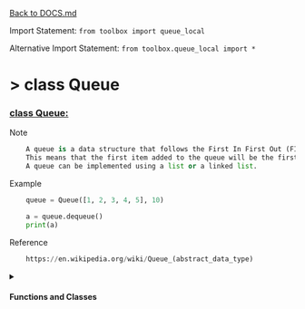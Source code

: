 [Back to DOCS.md](DOCS.md)

Import Statement: `from toolbox import queue_local`

Alternative Import Statement: `from toolbox.queue_local import *`

# >  class Queue #

### [class Queue:](./../toolbox/queue_local.py#L2) 

Note

```python
    A queue is a data structure that follows the First In First Out (FIFO) principle.
    This means that the first item added to the queue will be the first item removed from the queue.
    A queue can be implemented using a list or a linked list.
```

Example

```python
    queue = Queue([1, 2, 3, 4, 5], 10)

    a = queue.dequeue()
    print(a)
```

Reference

```python
    https://en.wikipedia.org/wiki/Queue_(abstract_data_type)
```


 <details>
<summary>

#### Functions and Classes

</summary>

# >  >  function Queue.init #

### [def __init__(self, queue_list: list = None, max_size: int = None):](./../toolbox/queue_local.py#L30) 

Note

```python
        If the queue_list is not None, then the queue will be initialized with the list
        If the max_size is not None, then the queue will be initialized with the max_size
```

Return

```python
        None
```

Example

```python
        queue = Queue([1, 2, 3, 4, 5], 10)

        a = queue.dequeue()
        print(a)
```

# >  >  function Queue.enqueue #

### [def enqueue(self, item):](./../toolbox/queue_local.py#L61) 

Note

```python
        Adds the item to the end of the queue
```

Return

```python
        None
```

Example

```python
        queue = Queue(max_size=10)

        queue.enqueue(1)
        queue.enqueue(2)
        queue.enqueue(3)
        print(queue)
```

# >  >  function Queue.dequeue #

### [def dequeue(self):](./../toolbox/queue_local.py#L90) 

Note

```python
        Removes the first item from the queue
```

Return

```python
        item: any
            The item that was removed from the queue
```

Example

```python
        queue = Queue(max_size=10)

        queue.enqueue(1)
        queue.enqueue(2)
        queue.enqueue(3)

        a = queue.dequeue()
        print(a)
```

# >  >  function Queue.size #

### [def size(self) -> int:](./../toolbox/queue_local.py#L118) 

Note

```python
        Returns the size of the queue
```

Return

```python
        size: int
            The size of the queue
```

Example

```python
        queue = Queue(max_size=10)

        queue.enqueue(1)
        queue.enqueue(2)
        queue.enqueue(3)

        print(queue.size())
```

# >  >  function Queue.is_empty #

### [def is_empty(self) -> bool:](./../toolbox/queue_local.py#L146) 

Note

```python
        Returns True if the queue is empty, False otherwise
```

Return

```python
        is_empty: bool
            True if the queue is empty, False otherwise
```

Example

```python
        queue = Queue(max_size=10)

        queue.enqueue(1)
        queue.enqueue(2)

        print(queue.is_empty())
```

# >  >  function Queue.peek #

### [def peek(self):](./../toolbox/queue_local.py#L173) 

Note

```python
        Returns the first item in the queue without removing it
```

Return

```python
        item: any
            The first item in the queue
```

Example

```python
        queue = Queue(max_size=10)

        queue.enqueue(1)
        queue.enqueue(2)
        queue.enqueue(3)

        a = queue.peek()
        print(a)
```

# >  >  function Queue.get_list #

### [def get_list(self):](./../toolbox/queue_local.py#L201) 

Note

```python
        Returns the list of items in the queue
```

Return

```python
        list: list
            The list of items in the queue
```

Example

```python
        queue = Queue(max_size=10)

        queue.enqueue(1)
        queue.enqueue(2)
        queue.enqueue(3)

        a = queue.get_list()
        print(a)
```

# >  >  function Queue.len #

### [def __len__(self):](./../toolbox/queue_local.py#L230) 

Note

```python
        Returns the size of the queue
```

Return

```python
        size: int
            The size of the queue
```

Example

```python
        queue = Queue(max_size=10)

        queue.enqueue(1)
        queue.enqueue(2)

        print(len(queue))
```

# >  >  function Queue.copy #

### [def copy(self):](./../toolbox/queue_local.py#L256) 

Note

```python
        Returns a copy of the queue
```

Return

```python
        new_queue: Queue
            A copy of the queue
```

Example

```python
        queue = Queue(max_size=10)

        queue.enqueue(1)
        queue.enqueue(2)
        queue.enqueue(3)

        new_queue = queue.copy()
        print(new_queue)
```

# >  >  function Queue.copy #

### [def __copy__(self):](./../toolbox/queue_local.py#L288) 

Note

```python
        Returns a copy of the queue
```

Return

```python
        new_queue: Queue
            A copy of the queue
```

Example

```python
        queue = Queue(max_size=10)

        queue.enqueue(1)
        queue.enqueue(2)
        queue.enqueue(3)

        new_queue = queue.copy()
        print(new_queue)
```

# >  >  function Queue.eq #

### [def __eq__(self, other):](./../toolbox/queue_local.py#L317) 

Note

```python
        Returns True if the queues are equal, False otherwise
```

Return

```python
        is_equal: bool
            True if the queues are equal, False otherwise
```

Example

```python
        queue = Queue([1, 2, 3, 4, 5], max_size=10)
        other = Queue([1, 2, 3, 4, 5], max_size=10)

        print(queue == other)
```

# >  >  function Queue.ne #

### [def __ne__(self, other):](./../toolbox/queue_local.py#L348) 

Note

```python
        Returns True if the queues are not equal, False otherwise
```

Return

```python
        is_not_equal: bool
            True if the queues are not equal, False otherwise
```

Example

```python
        queue = Queue([1, 2, 3, 4, 5], max_size=10)
        other = Queue([1, 2, 3, 4, 5], max_size=10)

        print(queue != other)
```

# >  >  function Queue.getitem #

### [def __getitem__(self, index):](./../toolbox/queue_local.py#L373) 

Note

```python
        Returns the item at the given index
```

Return

```python
        item: any
            The item at the given index
```

Example

```python
        queue = Queue([1, 2, 3, 4, 5], max_size=10)

        print(queue[2])
```

# >  >  function Queue.setitem #

### [def __setitem__(self, index, value):](./../toolbox/queue_local.py#L397) 

Note

```python
        Sets the item at the given index to the given value
```

Return

```python
        None
```

Example

```python
        queue = Queue([1, 2, 3, 4, 5], max_size=10)

        queue[2] = 10
        print(queue)
```

# >  >  function Queue.delitem #

### [def __delitem__(self, index):](./../toolbox/queue_local.py#L423) 

Note

```python
        Deletes the item at the given index
```

Return

```python
        None
```

Example

```python
        queue = Queue([1, 2, 3, 4, 5], max_size=10)

        del queue[2]
        print(queue)
```

# >  >  function Queue.iter #

### [def __iter__(self):](./../toolbox/queue_local.py#L447) 

Note

```python
        Returns an iterator for the queue
```

Return

```python
        iter: iter
            An iterator for the queue
```

Example

```python
        queue = Queue([1, 2, 3, 4, 5], max_size=10)

        for item in queue:
            print(item)
```

# >  >  function Queue.reversed #

### [def __reversed__(self):](./../toolbox/queue_local.py#L471) 

Note

```python
        Returns an iterator for the queue in reverse order
```

Return

```python
        reversed: iter
            An iterator for the queue in reverse order
```

Example

```python
        queue = Queue([1, 2, 3, 4, 5], max_size=10)

        for item in reversed(queue):
            print(item)
```

# >  >  function Queue.contains #

### [def __contains__(self, item):](./../toolbox/queue_local.py#L495) 

Note

```python
        Returns True if the item is in the queue, False otherwise
```

Return

```python
        is_in: bool
            True if the item is in the queue, False otherwise
```

Example

```python
        queue = Queue([1, 2, 3, 4, 5], max_size=10)

        print(1 in queue)
```

# >  >  function Queue.add #

### [def __add__(self, other):](./../toolbox/queue_local.py#L519) 

Note

```python
        Returns a new queue with the items from both queues
```

Return

```python
        new_queue: Queue
            A new queue with the items from both queues
```

Example

```python
        queue = Queue([1, 2, 3, 4, 5], max_size=10)
        other = Queue([6, 7, 8, 9, 10], max_size=10)

        new_queue = queue + other
        print(new_queue)
```

# >  >  function Queue.iadd #

### [def __iadd__(self, other):](./../toolbox/queue_local.py#L550) 

Note

```python
        Returns this queue with the items from both queues
```

Return

```python
        self: Queue
            This queue with the items from both queues
```

Example

```python
        queue = Queue([1, 2, 3, 4, 5], max_size=10)
        other = Queue([6, 7, 8, 9, 10], max_size=10)

        queue += other
        print(queue)
```

# >  >  function Queue.mul #

### [def __mul__(self, other):](./../toolbox/queue_local.py#L578) 

Note

```python
        Returns a new queue with the items from this queue repeated the given number of times
```

Return

```python
        new_queue: Queue
            A new queue with the items from this queue repeated the given number of times
```

Example

```python
        queue = Queue([1, 2, 3, 4, 5], max_size=10)

        new_queue = queue * 3
        print(new_queue)
```

# >  >  function Queue.imul #

### [def __imul__(self, other):](./../toolbox/queue_local.py#L607) 

Note

```python
        Returns this queue with the items from this queue repeated the given number of times
```

Return

```python
        self: Queue
            This queue with the items from this queue repeated the given number of times
```

Example

```python
        queue = Queue([1, 2, 3, 4, 5], max_size=10)

        queue *= 3
        print(queue)
```

# >  >  function Queue.str #

### [def __str__(self):](./../toolbox/queue_local.py#L636) 

Note

```python
        Returns a string representation of the queue
```

Return

```python
        string: str
            A string representation of the queue
```

Example

```python
        queue = Queue([1, 2, 3, 4, 5], max_size=10)

        print(queue)
```

</details>

